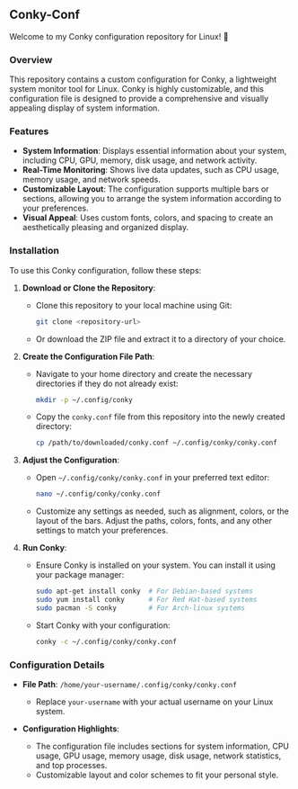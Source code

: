 ## Conky-Conf

Welcome to my Conky configuration repository for Linux! 🎉

### Overview

This repository contains a custom configuration for Conky, a lightweight system monitor tool for Linux. Conky is highly customizable, and this configuration file is designed to provide a comprehensive and visually appealing display of system information.

### Features

- **System Information**: Displays essential information about your system, including CPU, GPU, memory, disk usage, and network activity.
- **Real-Time Monitoring**: Shows live data updates, such as CPU usage, memory usage, and network speeds.
- **Customizable Layout**: The configuration supports multiple bars or sections, allowing you to arrange the system information according to your preferences.
- **Visual Appeal**: Uses custom fonts, colors, and spacing to create an aesthetically pleasing and organized display.

### Installation

To use this Conky configuration, follow these steps:

1. **Download or Clone the Repository**:
   - Clone this repository to your local machine using Git:
     ```sh
     git clone <repository-url>
     ```
   - Or download the ZIP file and extract it to a directory of your choice.

2. **Create the Configuration File Path**:
   - Navigate to your home directory and create the necessary directories if they do not already exist:
     ```sh
     mkdir -p ~/.config/conky
     ```
   - Copy the `conky.conf` file from this repository into the newly created directory:
     ```sh
     cp /path/to/downloaded/conky.conf ~/.config/conky/conky.conf
     ```

3. **Adjust the Configuration**:
   - Open `~/.config/conky/conky.conf` in your preferred text editor:
     ```sh
     nano ~/.config/conky/conky.conf
     ```
   - Customize any settings as needed, such as alignment, colors, or the layout of the bars. Adjust the paths, colors, fonts, and any other settings to match your preferences.

4. **Run Conky**:
   - Ensure Conky is installed on your system. You can install it using your package manager:
     ```sh
     sudo apt-get install conky  # For Debian-based systems
     sudo yum install conky      # For Red Hat-based systems
     sudo pacman -S conky        # For Arch-linux systems
     ```
   - Start Conky with your configuration:
     ```sh
     conky -c ~/.config/conky/conky.conf
     ```

### Configuration Details

- **File Path**: `/home/your-username/.config/conky/conky.conf`
  - Replace `your-username` with your actual username on your Linux system.

- **Configuration Highlights**:
  - The configuration file includes sections for system information, CPU usage, GPU usage, memory usage, disk usage, network statistics, and top processes.
  - Customizable layout and color schemes to fit your personal style.
